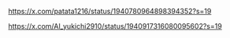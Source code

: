 https://x.com/patata1216/status/1940780964898394352?s=19

https://x.com/AI_yukichi2910/status/1940917316080095602?s=19
